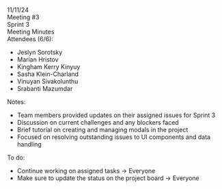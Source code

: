 11/11/24  
Meeting \#3  
Sprint 3  
Meeting Minutes  
Attendees (6/6):

- Jeslyn Sorotsky  
- Marian Hristov  
- Kingham Kerry Kinyuy  
- Sasha Klein-Charland  
- Vinuyan Sivakolunthu  
- Srabanti Mazumdar

Notes:

- Team members provided updates on their assigned issues for Sprint 3  
- Discussion on current challenges and any blockers faced  
- Brief tutorial on creating and managing modals in the project  
- Focused on resolving outstanding issues to UI components and data handling

To do:

- Continue working on assigned tasks → Everyone  
- Make sure to update the status on the project board → Everyone


  

